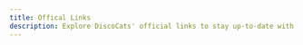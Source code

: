 ```yaml
---
title: Offical Links 
description: Explore DiscoCats' official links to stay up-to-date with the latest news and updates.
---
```

